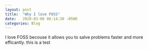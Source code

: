 ```yaml
---
layout: post
title:  "Why I love FOSS"
date:   2020-03-06 06:14:30 -0500
categories: Blog
---
```

I love FOSS becouse it allows you to salve problems faster and more efficantly. this is a test

